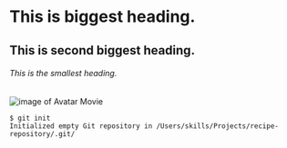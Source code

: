# This is biggest heading.
## This is second biggest heading.
###### This is the smallest heading.

![image of Avatar Movie](https://user-images.githubusercontent.com/76154874/211139283-0b9a001e-54a2-4cb7-a13f-c9d6593e037e.jpeg)

```
$ git init
Initialized empty Git repository in /Users/skills/Projects/recipe-repository/.git/
```
